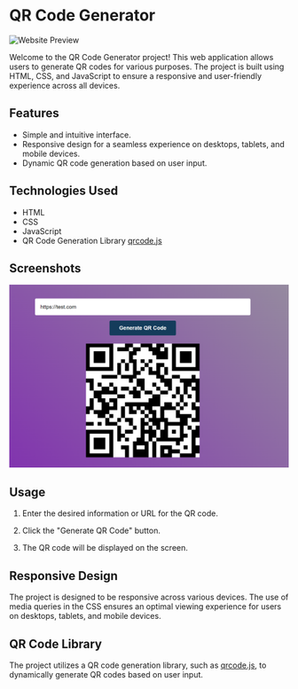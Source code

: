 # QR Code Generator

![Website Preview](https://mzilinassim.github.io/qrcode/)

Welcome to the QR Code Generator project! This web application allows users to generate QR codes for various purposes. The project is built using HTML, CSS, and JavaScript to ensure a responsive and user-friendly experience across all devices.

## Features

- Simple and intuitive interface.
- Responsive design for a seamless experience on desktops, tablets, and mobile devices.
- Dynamic QR code generation based on user input.

## Technologies Used

- HTML
- CSS
- JavaScript
- QR Code Generation Library [qrcode.js](https://davidshimjs.github.io/qrcodejs/)

## Screenshots

![App View](./assets/qrscreen.png)  

## Usage

1. Enter the desired information or URL for the QR code.

2. Click the "Generate QR Code" button.

3. The QR code will be displayed on the screen.

## Responsive Design

The project is designed to be responsive across various devices. The use of media queries in the CSS ensures an optimal viewing experience for users on desktops, tablets, and mobile devices.

## QR Code Library

The project utilizes a QR code generation library, such as [qrcode.js](https://davidshimjs.github.io/qrcodejs/), to dynamically generate QR codes based on user input.
